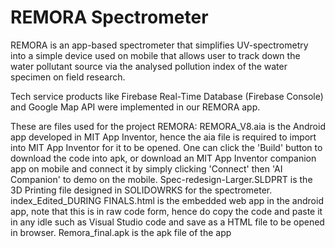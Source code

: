 # REMORA Spectrometer
 REMORA is an app-based spectrometer that simplifies UV-spectrometry into a simple device used on mobile that allows user to track down the water pollutant source via the analysed pollution index of the water specimen on field research.  
 
 Tech service products like Firebase Real-Time Database (Firebase Console) and Google Map API were implemented in our REMORA app. 
 
 
 These are files used for the project REMORA:
   REMORA_V8.aia is the Android app developed in MIT App Inventor, hence the aia file is required to import into MIT App Inventor for it to be opened. One can click the 'Build' button to download the code into apk, or download an MIT App Inventor companion app on mobile and connect it by simply clicking 'Connect' then 'AI Companion' to demo on the mobile. 
   Spec-redesign-Larger.SLDPRT is the 3D Printing file designed in SOLIDOWRKS for the spectrometer. 
   index_Edited_DURING FINALS.html is the embedded web app in the android app, note that this is in raw code form, hence do copy the code and paste it in any idle such as Visual Studio code and save as a HTML file to be opened in browser. 
   Remora_final.apk is the apk file of the app
 
